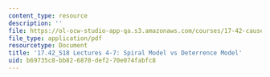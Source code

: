 ```yaml
---
content_type: resource
description: ''
file: https://ol-ocw-studio-app-qa.s3.amazonaws.com/courses/17-42-causes-and-prevention-of-war-spring-2018/b69735c8bb826870def270e074fabfc8_MIT17_42S18_lec4-7_SpiralModel.pdf
file_type: application/pdf
resourcetype: Document
title: '17.42_S18 Lectures 4-7: Spiral Model vs Deterrence Model'
uid: b69735c8-bb82-6870-def2-70e074fabfc8
---
```

